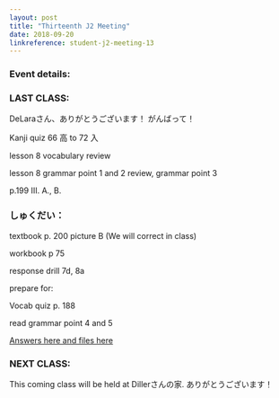 ```yaml
---
layout: post
title: "Thirteenth J2 Meeting"
date: 2018-09-20
linkreference: student-j2-meeting-13
---
```


### Event details:

### LAST CLASS:

DeLaraさん、ありがとうございます！ がんばって！

Kanji quiz 66 高 to 72 入

lesson 8 vocabulary review

lesson 8 grammar point 1 and 2 review, grammar point 3 

p.199 III. A., B.

### しゅくだい：
  
textbook p. 200 picture B (We will correct in class)

workbook p 75

response drill 7d, 8a

prepare for:

Vocab quiz p. 188

read grammar point 4 and 5

[Answers here and files here](https://trantom.github.io/sawada-sensei-no-ato/downloads/)

### NEXT CLASS:

This coming class will be held at Dillerさんの家. ありがとうございます！
